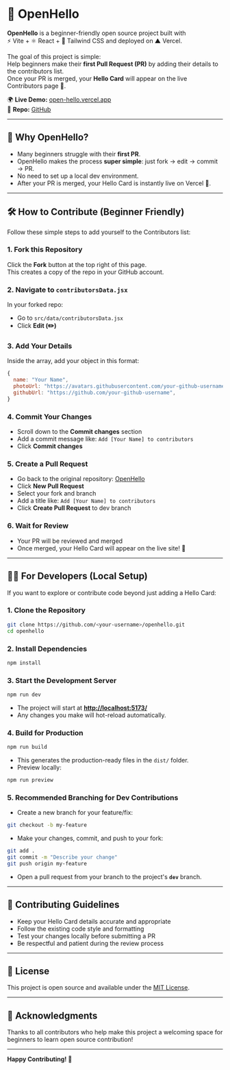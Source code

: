 # 👋 OpenHello

**OpenHello** is a beginner-friendly open source project built with  
⚡ Vite + ⚛️ React + 🎨 Tailwind CSS and deployed on ▲ Vercel.

The goal of this project is simple:  
Help beginners make their **first Pull Request (PR)** by adding their details to the contributors list.  
Once your PR is merged, your **Hello Card** will appear on the live Contributors page 🚀.

🌍 **Live Demo:** [open-hello.vercel.app](https://open-hello.vercel.app/)  
📂 **Repo:** [GitHub](https://github.com/sidxhdev/OpenHello.git)

---

## 🚀 Why OpenHello?

- Many beginners struggle with their **first PR**.  
- OpenHello makes the process **super simple**: just fork → edit → commit → PR.  
- No need to set up a local dev environment.  
- After your PR is merged, your Hello Card is instantly live on Vercel 🎉.

---

## 🛠 How to Contribute (Beginner Friendly)

Follow these simple steps to add yourself to the Contributors list:

### 1. Fork this Repository
Click the **Fork** button at the top right of this page.  
This creates a copy of the repo in your GitHub account.

### 2. Navigate to `contributorsData.jsx`
In your forked repo:
- Go to `src/data/contributorsData.jsx`  
- Click **Edit (✏️)**

### 3. Add Your Details
Inside the array, add your object in this format:

```javascript
{
  name: "Your Name",
  photoUrl: "https://avatars.githubusercontent.com/your-github-username",
  githubUrl: "https://github.com/your-github-username",
}
```

### 4. Commit Your Changes
- Scroll down to the **Commit changes** section
- Add a commit message like: `Add [Your Name] to contributors`
- Click **Commit changes**

### 5. Create a Pull Request
- Go back to the original repository: [OpenHello](https://github.com/sidxhdev/OpenHello)
- Click **New Pull Request**
- Select your fork and branch
- Add a title like: `Add [Your Name] to contributors`
- Click **Create Pull Request** to dev branch

### 6. Wait for Review
- Your PR will be reviewed and merged
- Once merged, your Hello Card will appear on the live site! 🎉

---

## 🧑‍💻 For Developers (Local Setup)

If you want to explore or contribute code beyond just adding a Hello Card:

### 1. Clone the Repository
```bash
git clone https://github.com/<your-username>/openhello.git
cd openhello
```

### 2. Install Dependencies
```bash
npm install
```

### 3. Start the Development Server
```bash
npm run dev
```

- The project will start at **[http://localhost:5173/](http://localhost:5173/)**
- Any changes you make will hot-reload automatically.

### 4. Build for Production
```bash
npm run build
```

- This generates the production-ready files in the `dist/` folder.
- Preview locally:
```bash
npm run preview
```

### 5. Recommended Branching for Dev Contributions

- Create a new branch for your feature/fix:
```bash
git checkout -b my-feature
```

- Make your changes, commit, and push to your fork:
```bash
git add .
git commit -m "Describe your change"
git push origin my-feature
```

- Open a pull request from your branch to the project's **`dev`** branch.

---

## 🤝 Contributing Guidelines

- Keep your Hello Card details accurate and appropriate
- Follow the existing code style and formatting
- Test your changes locally before submitting a PR
- Be respectful and patient during the review process

---

## 📝 License

This project is open source and available under the [MIT License](LICENSE).

---

## 🙏 Acknowledgments

Thanks to all contributors who help make this project a welcoming space for beginners to learn open source contribution! 

---

**Happy Contributing! 🚀**


